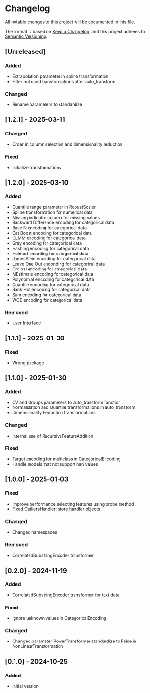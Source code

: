# Changelog

All notable changes to this project will be documented in this file.

The format is based on [Keep a Changelog](https://keepachangelog.com/en/1.1.0/),
and this project adheres to [Semantic Versioning](https://semver.org/spec/v2.0.0.html).

## [Unreleased]

### Added

- Extrapolation parameter in spline transformation
- Filter not used transformations after auto_transform

### Changed

- Rename parameters to standardize

## [1.2.1] - 2025-03-11

### Changed

- Order in column selection and dimensionality reduction

### Fixed

- Initialize transformations

## [1.2.0] - 2025-03-10

### Added

- Quantile range parameter in RobustScaler
- Spline transformation for numerical data
- Missing indicator column for missing values
- Backward Difference encoding for categorical data
- Base N encoding for categorical data
- Cat Boost encoding for categorical data
- GLMM encoding for categorical data
- Gray encoding for categorical data
- Hashing encoding for categorical data
- Helmert encoding for categorical data
- JamesStein encoding for categorical data
- Leave One Out enconding for categorical data
- Ordinal encoding for categorical data
- MEstimate encoding for categorical data
- Polynomial encoding for categorical data
- Quantile encoding for categorical data
- Rank Hot encoding for categorical data
- Sum encoding for categorical data
- WOE encoding for categorical data

### Removed

- User Interface

## [1.1.1] - 2025-01-30

### Fixed

- Wrong package

## [1.1.0] - 2025-01-30

### Added

- CV and Groups parameters to auto_transform function
- Normalization and Quantile transformations in auto_transform
- Dimensionality Reduction transformations

### Changed

- Internal use of RecursiveFeatureAddition

### Fixed

- Target encoding for multiclass in CategoricalEncoding
- Handle models that not support nan values

## [1.0.0] - 2025-01-03

### Fixed

- Improve performance selecting features using probe method
- Fixed OutliersHandler: store handler objects

### Changed

- Changed namespaces

### Removed

- CorrelatedSubstringEncoder transformer

## [0.2.0] - 2024-11-19

### Added

- CorrelatedSubstringEncoder transformer for text data

### Fixed

- Ignore unknown values in CategoricalEncoding

### Changed

- Changed parameter PowerTransformer standardize to False in NonLinearTransformation

## [0.1.0] - 2024-10-25

### Added

- Initial version
